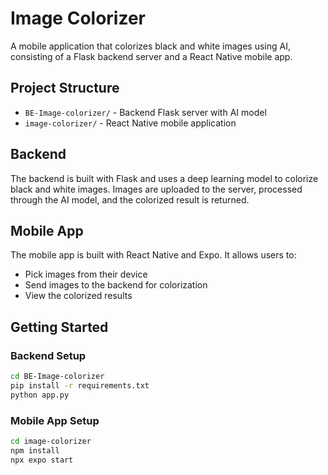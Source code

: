 # Image Colorizer

A mobile application that colorizes black and white images using AI, consisting of a Flask backend server and a React Native mobile app.

## Project Structure

- `BE-Image-colorizer/` - Backend Flask server with AI model
- `image-colorizer/` - React Native mobile application

## Backend

The backend is built with Flask and uses a deep learning model to colorize black and white images. Images are uploaded to the server, processed through the AI model, and the colorized result is returned.

## Mobile App

The mobile app is built with React Native and Expo. It allows users to:

- Pick images from their device
- Send images to the backend for colorization
- View the colorized results

## Getting Started

### Backend Setup

```bash
cd BE-Image-colorizer
pip install -r requirements.txt
python app.py
```

### Mobile App Setup

```bash
cd image-colorizer
npm install
npx expo start
```
